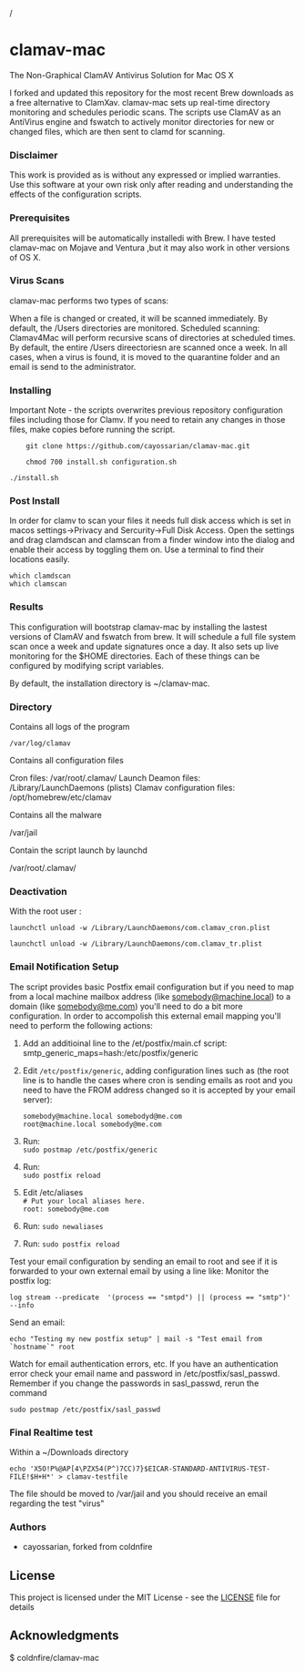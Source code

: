 /
# clamav-mac

The Non-Graphical ClamAV Antivirus Solution for Mac OS X

I forked and updated this repository for the most recent Brew downloads as a free alternative to ClamXav. clamav-mac sets up real-time directory monitoring and schedules periodic scans. The scripts use ClamAV as an AntiVirus engine and fswatch to actively monitor directories for new or changed files, which are then sent to clamd for scanning.

### Disclaimer
This work is provided as is without any expressed or implied warranties.  Use this software at your own risk only after reading and understanding the effects of the configuration scripts.

### Prerequisites

All prerequisites  will be automatically installedi with Brew. I have tested clamav-mac on Mojave and Ventura ,but it may also work in other versions of OS X.

### Virus Scans

clamav-mac performs two types of scans:

When a file is changed or created, it will be scanned immediately. By default, the /Users directories are monitored.
Scheduled scanning: Clamav4Mac will perform recursive scans of directories at scheduled times. By default, the entire /Users direectoriesn are scanned once a week.
In all cases, when a virus is found, it is moved to the quarantine folder and an email is send to the administrator.

### Installing
Important Note - the scripts overwrites previous repository configuration files including those for Clamv.  If you need to retain any changes in those files, make copies before running the script.

```
    git clone https://github.com/cayossarian/clamav-mac.git
```

```
    chmod 700 install.sh configuration.sh
```

```
./install.sh
```
### Post Install
In order for clamv to scan your files it needs full disk access which is set in macos settings->Privacy and Sercurity->Full Disk Access.  Open the settings and drag clamdscan and clamscan from a finder window into the dialog and enable their access by toggling them on.  Use a terminal to find their locations easily.

    which clamdscan
    which clamscan

### Results 
This configuration  will bootstrap clamav-mac by installing the lastest versions of ClamAV and fswatch from brew. It will schedule a full file system scan once a week and update signatures once a day. It also sets up live monitoring for the $HOME directories. Each of these things can be configured by modifying script variables.

By default, the installation directory is ~/clamav-mac.

### Directory

Contains all logs of the program

```
/var/log/clamav
```

Contains all configuration files


Cron files: /var/root/.clamav/
Launch Deamon files: /Library/LaunchDaemons (plists)
Clamav configuration files: /opt/homebrew/etc/clamav



Contains all the malware


/var/jail


Contain the script launch by launchd


/var/root/.clamav/


### Deactivation

With the root user :


    launchctl unload -w /Library/LaunchDaemons/com.clamav_cron.plist

    launchctl unload -w /Library/LaunchDaemons/com.clamav_tr.plist

### Email Notification Setup
The script provides basic Postfix email configuration but if you need to map from a local machine mailbox address (like somebody@machine.local) to a domain (like somebody@me.com) you'll need to do a bit more configuration. In order to accompolish this external email mapping you'll need to perform the following actions:
1) Add an additioinal line to the /et/postfix/main.cf script:  
	smtp_generic_maps=hash:/etc/postfix/generic 
2) Edit `/etc/postfix/generic`, adding configuration lines such as (the root line is to handle the cases where cron is sending emails as root and you need to have the FROM address changed so it is accepted by your email server): 
    
    `somebody@machine.local somebodyd@me.com` <br/>
	`root@machine.local somebody@me.com`<br/>

3) Run:<br/>
    `sudo postmap /etc/postfix/generic`
4) Run:<br/>
    `sudo postfix reload`
5) Edit /etc/aliases<br/> 
    `# Put your local aliases here.`<br/>
    `root: somebody@me.com`<br/>
6) Run: 
    `sudo newaliases`
7) Run: 
    `sudo postfix reload`

Test your email configuration by sending an email to root and see if it is forwarded to your own external email by using a line like:
Monitor the postfix log: 

    log stream --predicate  '(process == "smtpd") || (process == "smtp")' --info

Send an email:

	echo "Testing my new postfix setup" | mail -s "Test email from `hostname`" root


Watch for email authentication errors, etc.  If you have an authentication error check your email name and password in /etc/postfix/sasl_passwd.
Remember if you change the passwords in sasl_passwd, rerun the command

    sudo postmap /etc/postfix/sasl_passwd


### Final Realtime test
Within a ~/Downloads directory

    echo 'X5O!P%@AP[4\PZX54(P^)7CC)7}$EICAR-STANDARD-ANTIVIRUS-TEST-FILE!$H+H*' > clamav-testfile

The file should be moved to /var/jail and you should receive an email regarding the test "virus"

### Authors

* cayossarian, forked from coldnfire

## License

This project is licensed under the MIT License - see the [LICENSE](LICENSE) file for details

## Acknowledgments

$ coldnfire/clamav-mac

